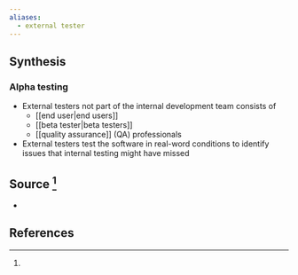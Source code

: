 ```yaml
---
aliases:
  - external tester
---
```

## Synthesis
### Alpha testing
- External testers not part of the internal development team consists of
	- [[end user|end users]]
	- [[beta tester|beta testers]]
	- [[quality assurance]] (QA) professionals 
- External testers test the software in real-word conditions to identify issues that internal testing might have missed
## Source [^1]
- 
## References

[^1]: 